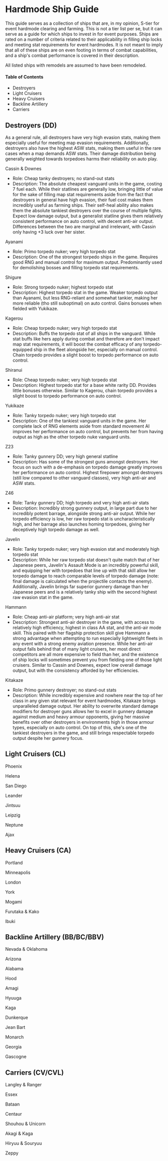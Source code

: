 # Hardmode Ship Guide
This guide serves as a collection of ships that are, in my opinion, S-tier for event hardmode clearing and farming. This is not a tier list per se, but it can serve as a guide for which ships to invest in for event purposes. Ships are rated on a number of criteria related to their applicability in filling ship locks and meeting stat requirements for event hardmodes. It is not meant to imply that all of these ships are on even footing in terms of combat capabilities, and a ship's combat performance is covered in their description.

All listed ships with remodels are assumed to have been remodeled.

#### Table of Contents
 - Destroyers
 - Light Cruisers
 - Heavy Cruisers
 - Backline Artillery
 - Carriers

## Destroyers (DD)
As a general rule, all destroyers have very high evasion stats, making them especially useful for meeting map evasion requirements. Additionally, destroyers also have the highest ASW stats, making them useful in the rare cases when a map demands ASW stats. Their damage distribution being generally weighted towards torpedoes harms their reliability on auto play.

Cassin & Downes
 - Role: Cheap tanky destroyers; no stand-out stats
 - Description: The absolute cheapest vanguard units in the game, costing 7 fuel each. While their statlines are generally low, bringing little of value for the sake of filling map stat requirements aside from the fact that destroyers in general have high evasion, their fuel cost makes them incredibly useful as farming ships. Their self-heal ability also makes them the absolute tankiest destroyers over the course of multiple fights. Expect low damage output, but a generalist statline gives them relatively consistent performance on auto control, with decent anti-air output. Differences between the two are marginal and irrelevant, with Cassin only having +3 luck over her sister.

Ayanami
 - Role: Primo torpedo nuker; very high torpedo stat
 - Description: One of the strongest torpedo ships in the game. Requires good RNG and manual control for maximum output. Predominantly used for demolishing bosses and filling torpedo stat requirements.
 
Shigure
 - Role: Strong torpedo nuker; highest torpedo stat
 - Description: Highest torpedo stat in the game. Weaker torpedo output than Ayanami, but less RNG-reliant and somewhat tankier, making her more reliable (tho still suboptimal) on auto control. Gains bonuses when fielded with Yukikaze.

Kagerou
 - Role: Cheap torpedo nuker; very high torpedo stat
 - Description: Buffs the torpedo stat of all ships in the vanguard. While stat buffs like hers apply during combat and therefore are don't impact map stat requirements, it will boost the combat efficacy of any torpedo-equipped ship in the fleet alongside her, especially on manual control. Chain torpedo provides a slight boost to torpedo performance on auto control.

Shiranui
 - Role: Cheap torpedo nuker; very high torpedo stat
 - Description: Highest torpedo stat for a base white rarity DD. Provides little bonuses otherwise. Similar to Kagerou, chain torpedo provides a slight boost to torpedo performance on auto control.

Yukikaze
 - Role: Tanky torpedo nuker; very high torpedo stat
 - Description: One of the tankiest vanguard units in the game. Her complete lack of RNG elements aside from standard movement AI improves her performance on auto control, but prevents her from having output as high as the other torpedo nuke vanguard units.
 
Z23
 - Role: Tanky gunnery DD; very high general statline
 - Description: Has some of the strongest guns amongst destroyers. Her focus on such with a de-emphasis on torpedo damage greatly improves her performance on auto control. Highest firepower amongst destroyers (still low compared to other vanguard classes), very high anti-air and ASW stats.

Z46
 - Role: Tanky gunnery DD; high torpedo and very high anti-air stats
 - Description: Incredibly strong gunnery output, in large part due to her incredibly potent barrage, alongside strong anti-air output. While her torpedo efficiency is low, her raw torpedo stat is uncharacteristically high, and her barrage also launches homing torpedoes, giving her deceptively high torpedo damage as well.

Javelin
 - Role: Tanky torpedo nuker; very high evasion stat and moderately high torpedo stat
 - Description: While her raw torpedo stat doesn't quite match that of her Japanese peers, Javelin's Assault Mode is an incredibly powerful skill, and equipping her with torpedoes that line up with that skill allow her torpedo damage to reach comparable levels of torpedo damage (note: final damage is calculated when the projectile contacts the enemy). Additionally, Javelin brings far superior gunnery damage than her Japanese peers and is a relatively tanky ship with the second highest raw evasion stat in the game.
 
Hammann
 - Role: Cheap anti-air platform; very high anti-air stat
 - Description: Strongest anti-air destroyer in the game, with access to relatively high efficiency, highest in class AA stat, and the anti-air mode skill. This paired with her flagship protection skill give Hammann a strong advantage when attempting to run especially lightweight fleets in any event with a strong enemy aviation presence. While her anti-air output falls behind that of many light cruisers, her most direct competitors are all more expensive to field than her, and the existence of ship locks will sometimes prevent you from fielding one of those light cruisers. Similar to Cassin and Downes, expect low overall damage output, but with the consistency afforded by her efficiencies.

Kitakaze
 - Role: Primo gunnery destroyer; no stand-out stats
 - Description: While incredibly expensive and nowhere near the top of her class in any given stat relevant for event hardmodes, Kitakaze brings unparalleled damage output. Her ability to overwrite standard damage modifiers for destroyer guns allows her to excel in gunnery damage against medium and heavy armour opponents, giving her massive benefits over other destroyers in environments high in those armour types, especially on auto control. On top of this, she's one of the tankiest destroyers in the game, and still brings respectable torpedo output despite her gunnery focus.

## Light Cruisers (CL)

Phoenix
 
Helena
 
San Diego
 
Leander
 
Jintsuu
 
Leipzig
   
Neptune
 
Ajax

## Heavy Cruisers (CA)
Portland
 
Minneapolis
 
London
 
York
 
Mogami
 
Furutaka & Kako
 
Ibuki
 
## Backline Artillery (BB/BC/BBV)
Nevada & Oklahoma
 
Arizona
 
Alabama
 
Hood
 
Amagi
 
Hyuuga
 
Kaga
 
Dunkerque
 
Jean Bart
 
Monarch
 
Georgia
 
Gascogne
 
## Carriers (CV/CVL)
Langley & Ranger
 
Essex
 
Bataan
 
Centaur
 
Shouhou & Unicorn
 
Akagi & Kaga
 
Hiryuu & Souryuu
 
Zeppy
